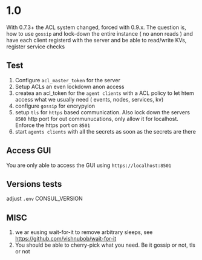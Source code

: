# 1.0

With 0.7.3+ the ACL system changed, forced with 0.9.x. The question is, how to use `gossip` and lock-down the entire instance ( no anon reads )
and have each client registerd with the server and be able to read/write KVs, register service checks

## Test

1. Configure `acl_master_token` for the server
2. Setup ACLs an even lockdown anon access
3. createa an acl_token for the `agent clients` with a ACL policy to let htem access what we usually need ( events, nodes, services, kv)
4. configure `gossip` for encrypyion 
5. setup `tls` for `https` based communication. Also lock down the servers `8500` http port for out communucations, only allow it for localhost. Enforce the https port on `8501`
6. start `agents clients` with all the secrets as soon as the secrets are there

## Access GUI

You are only able to access the GUI using `https://localhost:8501`

## Versions tests

adjust `.env` CONSUL_VERSION

## MISC

1. we ar eusing wait-for-it to remove arbitrary sleeps, see https://github.com/vishnubob/wait-for-it
2. You should be able to cherry-pick what you need. Be it gossip or not, tls or not